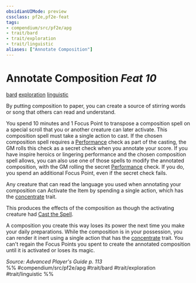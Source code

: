 ```yaml
---
obsidianUIMode: preview
cssclass: pf2e,pf2e-feat
tags:
- compendium/src/pf2e/apg
- trait/bard
- trait/exploration
- trait/linguistic
aliases: ["Annotate Composition"]
---
```

# Annotate Composition  *Feat 10*  
[bard](../../Rules/traits/bard.md)  [exploration](../../Rules/traits/exploration.md)  [linguistic](../../Rules/traits/linguistic.md)  


By putting composition to paper, you can create a source of stirring words or song that others can read and understand.

You spend 10 minutes and 1 Focus Point to transpose a composition spell on a special scroll that you or another creature can later activate. This composition spell must take a single action to cast. If the chosen composition spell requires a [Performance](../skills.md#Performance) check as part of the casting, the GM rolls this check as a secret check when you annotate your score. If you have inspire heroics or lingering performance and the chosen composition spell allows, you can also use one of those spells to modify the annotated composition, with the GM rolling the secret [Performance](../skills.md#Performance) check. If you do, you spend an additional Focus Point, even if the secret check fails.

Any creature that can read the language you used when annotating your composition can Activate the Item by spending a single action, which has the [concentrate](../../Rules/traits/concentrate.md) trait.

This produces the effects of the composition as though the activating creature had [Cast the Spell](../../Rules/actions/cast-a-spell.md).

A composition you create this way loses its power the next time you make your daily preparations. While the composition is in your possession, you can render it inert using a single action that has the [concentrate](../../Rules/traits/concentrate.md) trait. You can't regain the Focus Points you spent to create the annotated composition until it is activated or loses its magic.

*Source: Advanced Player's Guide p. 113*  
%% #compendium/src/pf2e/apg #trait/bard #trait/exploration #trait/linguistic %%